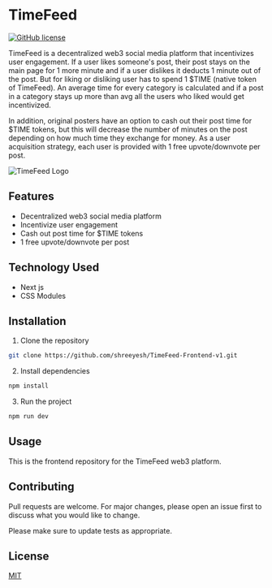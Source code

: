# TimeFeed
[![GitHub license](https://img.shields.io/badge/license-MIT-blue.svg)](https://github.com/shreeyesh/TimeFeed-Frontend-v1/blob/master/LICENSE)

TimeFeed is a decentralized web3 social media platform that incentivizes user engagement. If a user likes someone's post, their post stays on the main page for 1 more minute and if a user dislikes it deducts 1 minute out of the post. But for liking or disliking user has to spend 1 $TIME (native token of TimeFeed). An average time for every category is calculated and if a post in a category stays up more than avg all the users who liked would get incentivized.

In addition, original posters have an option to cash out their post time for $TIME tokens, but this will decrease the number of minutes on the post depending on how much time they exchange for money. As a user acquisition strategy, each user is provided with 1 free upvote/downvote per post.

![TimeFeed Logo](https://drive.google.com/file/d/1c41L3okKp_n9TT9OYsoCaQIeJqrrhRTD/view?usp=share_link)

## Features

- Decentralized web3 social media platform
- Incentivize user engagement
- Cash out post time for $TIME tokens
- 1 free upvote/downvote per post

## Technology Used

- Next js
- CSS Modules

## Installation

1. Clone the repository

```bash
git clone https://github.com/shreeyesh/TimeFeed-Frontend-v1.git
```

2. Install dependencies

```bash
npm install
```

3. Run the project

```bash
npm run dev
```

## Usage

This is the frontend repository for the TimeFeed web3 platform.

## Contributing

Pull requests are welcome. For major changes, please open an issue first to discuss what you would like to change.

Please make sure to update tests as appropriate.

## License

[MIT](https://github.com/shreeyesh/TimeFeed-Frontend-v1/blob/master/LICENSE)
